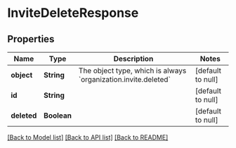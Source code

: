 # InviteDeleteResponse
## Properties

| Name | Type | Description | Notes |
|------------ | ------------- | ------------- | -------------|
| **object** | **String** | The object type, which is always &#x60;organization.invite.deleted&#x60; | [default to null] |
| **id** | **String** |  | [default to null] |
| **deleted** | **Boolean** |  | [default to null] |

[[Back to Model list]](../README.md#documentation-for-models) [[Back to API list]](../README.md#documentation-for-api-endpoints) [[Back to README]](../README.md)

